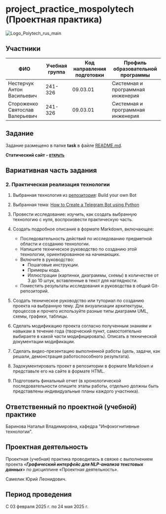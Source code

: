 # project_practice_mospolytech (Проектная практика)

![Logo_Polytech_rus_main](https://github.com/user-attachments/assets/cbce0172-414f-45ed-8f35-0f10ea5af6ee)

## Участники

| ФИО | Учебная группа | Код направления подготовки | Профиль образовательной программы |
|-|-|-|-|
| Нестерчук Антон Васильевич | 241-326 | 09.03.01 | Системная и программная инженерия |
| Стороженко Святослав Валерьевич | 241-326 | 09.03.01 | Системная и программная инженерия |

## Задание
Задание размещено в папке **task** в файле [README.md](task/README.md).

**Статический сайт - [`ОТКРЫТЬ`](https://tpanswer4yourself.github.io/project_practice_mospolytech/site/index.html)**

## Вариативная часть задания
### 2. Практическая реализация технологии
1. Выбранная технология из [репозитория](https://github.com/codecrafters-io/build-your-own-x): Build your own Bot <br>
2. Выбранная тема: [How to Create a Telegram Bot using Python](https://www.freecodecamp.org/news/how-to-create-a-telegram-bot-using-python/) <br>
3. Провести исследование: изучить, как создать выбранную технологию с нуля, воспроизвести практическую часть. <br>
4. Создать подробное описание в формате Markdown, включающее:
	- Последовательность действий по исследованию предметной области и созданию технологии.
	- Напишите техническое руководство по созданию этой технологии, ориентированное на начинающих.
	- Включите в руководство:
		+ Пошаговые инструкции.
		+ Примеры кода.
		+ Иллюстрации (картинки, диаграммы, схемы) в количестве от 3 до 10 штук, вставленные в текст для наглядности.
	- Поместить результаты исследования и руководства в общий Git-репозиторий.

5. Создать техническое руководство или туториал по созданию проекта на выбранную тему. Для визуализации архитектуры, процессов и прочего используйте разные типы диаграмм UML, схемы, графики, таблицы. <br>
6. Сделать модификацию проекта согласно полученным знаниям и навыкам в течение года (творческий пункт, самостоятельно выбираете в какой части модифицировать). Описать в технической документации модификации. <br>
7. Сделать видео-презентацию выполненной работы (цель, задачи, как решали, демонстрация работоспособного результата). <br>
8. Задокументировать проект в репозитории в формате Markdown и представьте его на сайте в формате HTML. <br>
9. Подготовить финальный отчет (в хронологической последовательности опишите этапы работы, отдельно должны быть представлены индивидуальные планы каждого участника). <br>

## Ответственный по проектной (учебной) практике

Баринова Наталья Владимировна, кафедра "Инфокогнитивные технологии".

## Проектная деятельность

Проектная (учебная) практика проводилась в связке с выполнением проекта «***Графический интерфейс для NLP-анализа текстовых данных***» по дисциплине «Проектная деятельность».

Самелик Юрий Леонидович.

## Период проведения

С 03 февраля 2025 г. по 24 мая 2025 г.

